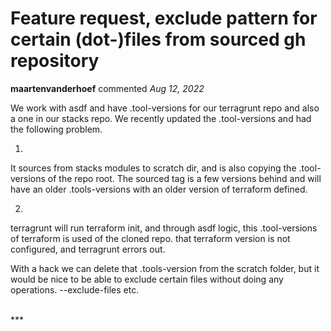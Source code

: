# Feature request, exclude pattern for certain (dot-)files from sourced gh repository

**maartenvanderhoef** commented *Aug 12, 2022*

We work with asdf and have .tool-versions for our terragrunt repo and also a one in our stacks repo. We recently updated the .tool-versions and had the following problem.

1)
It sources from stacks modules to scratch dir, and is also copying the .tool-versions of the repo root. The sourced tag is a few versions behind and will have an older .tools-versions with an older version of terraform defined.

2)
terragrunt will run terraform init, and through asdf logic, this .tool-versions of terraform is used of the cloned repo. that terraform version is not configured, and terragrunt errors out.

With a hack we can delete that .tools-version from the scratch folder, but it would be nice to be able to exclude certain files without doing any operations. --exclude-files etc.

<br />
***


